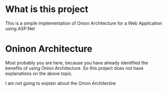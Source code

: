 # What is this project
This is a simple implementation of Onion Architecture for a Web Application using ASP.Net

# Oninon Architecture
Most probably you are here, because you have already identified the benefits of using Onion Architecture. So this project does not have explanations on the above topic.

I am not going to explain about the Onion Architectire
